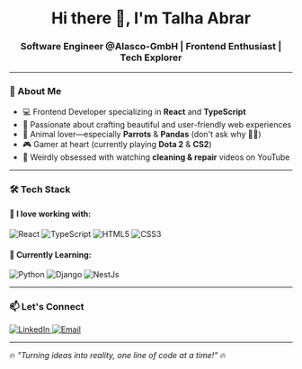 <h1 align="center">Hi there 👋, I'm Talha Abrar</h1>
<h3 align="center">Software Engineer @Alasco-GmbH | Frontend Enthusiast | Tech Explorer</h3>

---

### 🚀 About Me
- 💻 Frontend Developer specializing in **React** and **TypeScript**  
- 🎨 Passionate about crafting beautiful and user-friendly web experiences  
- 🦜 Animal lover—especially **Parrots** & **Pandas** (don't ask why 🤷‍♂️)  
- 🎮 Gamer at heart (currently playing **Dota 2** & **CS2**)  
- 🧹 Weirdly obsessed with watching **cleaning & repair** videos on YouTube  

---

### 🛠️ Tech Stack  
#### **🚀 I love working with:**  
<div>
  <img src="https://img.shields.io/badge/react-%2320232a.svg?style=for-the-badge&logo=react&logoColor=%2361DAFB" alt="React"/>
  <img src="https://img.shields.io/badge/typescript-%23007ACC.svg?style=for-the-badge&logo=typescript&logoColor=white" alt="TypeScript"/>
  <img src="https://img.shields.io/badge/html5-%23E34F26.svg?style=for-the-badge&logo=html5&logoColor=white" alt="HTML5"/>
  <img src="https://img.shields.io/badge/css3-%231572B6.svg?style=for-the-badge&logo=css3&logoColor=white" alt="CSS3"/>
</div>  

#### **🌱 Currently Learning:**  
<div>
  <img src="https://img.shields.io/badge/python-2F3134?style=for-the-badge&logo=python&logoColor=orange" alt="Python"/>
  <img src="https://img.shields.io/badge/django-0C4B33?style=for-the-badge&logo=django&logoColor=white" alt="Django"/>
  <img src="https://img.shields.io/badge/nestjs-red?style=for-the-badge&logo=nestjs&logoColor=white" alt="NestJs"/>
</div>  

---

### 📫 Let's Connect  
<div>
  <a href="https://www.linkedin.com/in/talha-sheikh-79a04013b/">
    <img src="https://img.shields.io/badge/LinkedIn-%230077B5.svg?style=for-the-badge&logo=linkedin&logoColor=white" alt="LinkedIn"/>
  </a>
  <a href="mailto:talhasheikh.pro@gmail.com">
    <img src="https://img.shields.io/badge/Email-%23D14836.svg?style=for-the-badge&logo=gmail&logoColor=white" alt="Email"/>
  </a>
</div>

---

🔥 *"Turning ideas into reality, one line of code at a time!"* 🔥
